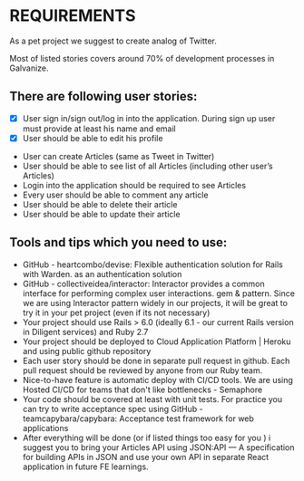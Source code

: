 # REQUIREMENTS

As a pet project we suggest to create analog of Twitter.

Most of listed stories covers around 70% of development processes in Galvanize. 

## There are following user stories:
- [x] User sign in/sign out/log in into the application. During sign up user must provide at least his name and email
- [x] User should be able to edit his profile
- User can create Articles (same as Tweet in Twitter)
- User should be able to see list of all Articles (including other user’s Articles)
- Login into the application should be required to see Articles
- Every user should be able to comment any article
- User should be able to delete their article
- User should be able to update their article

## Tools and tips which you need to use:
- GitHub - heartcombo/devise: Flexible authentication solution for Rails with Warden. as an authentication solution
- GitHub - collectiveidea/interactor: Interactor provides a common interface for performing complex user interactions. gem & pattern. Since we are using Interactor pattern widely in our projects, it will be great to try it in your pet project (even if its not necessary)
- Your project should use Rails > 6.0 (ideally 6.1 - our current Rails version in Diligent services) and Ruby 2.7
- Your project should be deployed to Cloud Application Platform | Heroku and using public github repository
- Each user story should be done in separate pull request in github. Each pull request should be reviewed by anyone from our Ruby team.
- Nice-to-have feature is automatic deploy with CI/CD tools. We are using Hosted CI/CD for teams that don't like bottlenecks - Semaphore
- Your code should be covered at least with unit tests. For practice you can try to write acceptance spec using GitHub - teamcapybara/capybara: Acceptance test framework for web applications
- After everything will be done (or if listed things too easy for you ) i suggest you to bring your Articles API using JSON:API — A specification for building APIs in JSON and use your own API in separate React application in future FE learnings.